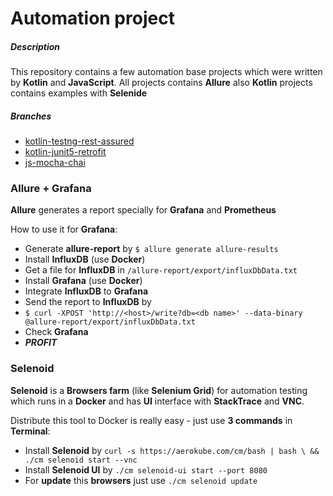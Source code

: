 # Automation project

##### Description

This repository contains a few automation base projects which were written by **Kotlin** and **JavaScript**. All projects contains **Allure** also **Kotlin** projects contains examples with **Selenide**

##### Branches

  - [kotlin-testng-rest-assured](https://github.com/romsper/qa-automation-bases/tree/kotlin-testng-rest-assured)
  - [kotlin-junit5-retrofit](https://github.com/romsper/qa-automation-bases/tree/kotlin-junit5-retrofit)
  - [js-mocha-chai](https://github.com/romsper/qa-automation-bases/tree/js-mocha-chai)
  
  
  
### Allure + Grafana

**Allure** generates a report specially for **Grafana** and **Prometheus**

How to use it for **Grafana**:
  - Generate **allure-report** by `$ allure generate allure-results`
  - Install **InfluxDB** (use **Docker**)
  - Get a file for **InfluxDB** in `/allure-report/export/influxDbData.txt`
  - Install **Grafana** (use **Docker**)
  - Integrate **InfluxDB** to **Grafana**
  - Send the report to **InfluxDB** by 
  - `$ curl -XPOST 'http://<host>/write?db=<db name>' --data-binary @allure-report/export/influxDbData.txt`
  - Check **Grafana** 
  - ***PROFIT***



### Selenoid

**Selenoid** is a **Browsers farm** (like **Selenium Grid**) for automation testing which runs in a **Docker** and has **UI** interface with **StackTrace** and **VNC**. 

Distribute this tool to Docker is really easy - just use **3 commands** in **Terminal**:
  - Install **Selenoid** by `curl -s https://aerokube.com/cm/bash | bash \ && ./cm selenoid start --vnc`
  - Install **Selenoid UI** by `./cm selenoid-ui start --port 8080`
  - For **update** this **browsers** just use `./cm selenoid update`
